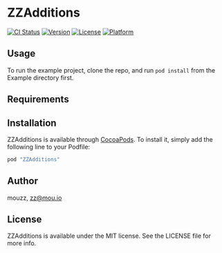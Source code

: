 # ZZAdditions

[![CI Status](http://img.shields.io/travis/zz/ZZAdditions.svg?style=flat)](https://travis-ci.org/zz/ZZAdditions)
[![Version](https://img.shields.io/cocoapods/v/ZZAdditions.svg?style=flat)](http://cocoapods.org/pods/ZZAdditions)
[![License](https://img.shields.io/cocoapods/l/ZZAdditions.svg?style=flat)](http://cocoapods.org/pods/ZZAdditions)
[![Platform](https://img.shields.io/cocoapods/p/ZZAdditions.svg?style=flat)](http://cocoapods.org/pods/ZZAdditions)

## Usage

To run the example project, clone the repo, and run `pod install` from the Example directory first.

## Requirements

## Installation

ZZAdditions is available through [CocoaPods](http://cocoapods.org). To install
it, simply add the following line to your Podfile:

```ruby
pod "ZZAdditions"
```

## Author

mouzz, zz@mou.io

## License

ZZAdditions is available under the MIT license. See the LICENSE file for more info.

